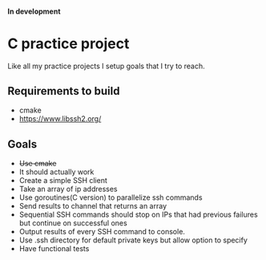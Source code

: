 #### In development

# C practice project

Like all my practice projects I setup goals that I try to reach.

## Requirements to build
* cmake
* https://www.libssh2.org/

## Goals
* ~~Use cmake~~
* It should actually work
* Create a simple SSH client
* Take an array of ip addresses
* Use goroutines(C version) to parallelize ssh commands
* Send results to channel that returns an array
* Sequential SSH commands should stop on IPs that had previous failures but continue on successful ones
* Output results of every SSH command to console.
* Use .ssh directory for default private keys but allow option to specify
* Have functional tests
